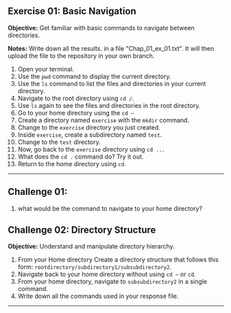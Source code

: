 ## Exercise 01: Basic Navigation

**Objective:** Get familiar with basic commands to navigate between directories.

**Notes:** Write down all the results. in a file "Chap_01_ex_01.txt". It will then upload the file to the repository in your own branch.

1. Open your terminal.
2. Use the `pwd` command to display the current directory.
3. Use the `ls` command to list the files and directories in your current directory.
4. Navigate to the root directory using `cd /`.
5. Use `ls` again to see the files and directories in the root directory.
6. Go to your home directory using the `cd ~`
7. Create a directory named `exercise` with the `mkdir` command.
8. Change to the `exercise` directory you just created.
9. Inside `exercise`, create a subdirectory named `test`.
10. Change to the `test` directory.
11. Now, go back to the `exercise` directory using `cd ..`.
12. What does the `cd .` command do? Try it out.
13. Return to the home directory using `cd`.

---

## Challenge 01:
1. what would be the command to navigate to your home directory?


## Challenge 02: Directory Structure

**Objective:** Understand and manipulate directory hierarchy.

1. From your Home directory Create a directory structure that follows this form: `rootdirectory/subdirectory1/subsubdirectory2`.
2. Navigate back to your home directory without using `cd ~` or `cd`.
3. From your home directory, navigate to `subsubdirectory2` in a single command.
4. Write down all the commands used in your response file.

---
